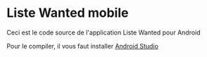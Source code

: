 # Liste Wanted mobile

Ceci est le code source de l'application Liste Wanted pour Android

Pour le compiler, il vous faut installer [Android Studio](https://developer.android.com/studio/)
